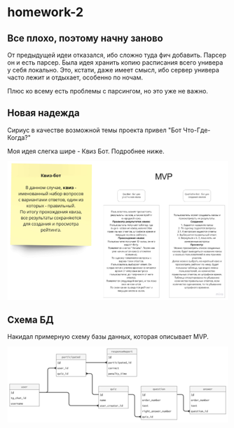 # homework-2

## Все плохо, поэтому начну заново

От предыдущей идеи отказался, ибо сложно туда фич добавить. Парсер он и есть парсер. Была идея хранить копию расписания всего универа у себя локально. Это, кстати, даже имеет смысл, ибо сервер универа часто лежит и отдыхает, особенно по ночам.

Плюс ко всему есть проблемы с парсингом, но это уже не важно.

## Новая надежда

Сириус в качестве возможной темы проекта привел "Бот Что-Где-Когда?"

Моя идея слегка шире - Квиз Бот. Подробнее ниже.

![Скрин с Miro](pics/r256_hw2.jpg)

## Схема БД

Накидал примерную схему базы данных, которая описывает MVP.

![Схема БД](pics/hm2db.png)
